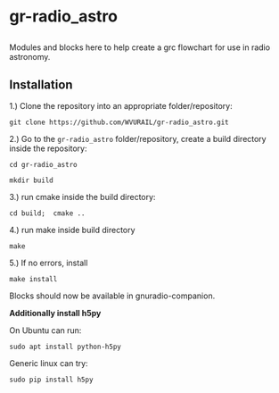 # gr-radio_astro

##

Modules and blocks here to help create a grc flowchart for use in radio astronomy.  

## Installation

1.) Clone the repository into an appropriate folder/repository: 

``git clone https://github.com/WVURAIL/gr-radio_astro.git``

2.) Go to the ``gr-radio_astro`` folder/repository, create a build directory inside the repository:

``
cd gr-radio_astro
``

``
mkdir build
`` 

3.)  run cmake inside the build directory:

``cd build;  cmake ..``

4.) run make inside build directory

``make``

5.)  If no errors, install

``make install``

Blocks should now be available in gnuradio-companion.
 
 **Additionally install h5py**
 
 On Ubuntu can run:
 
 ``sudo apt install python-h5py``
 
 Generic linux can try:
 
 ``sudo pip install h5py``
